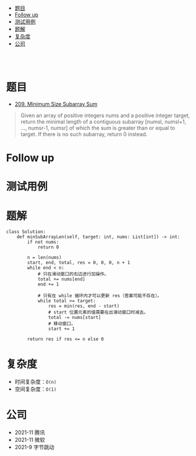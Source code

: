 - [题目](#题目)
- [Follow up](#follow-up)
- [测试用例](#测试用例)
- [题解](#题解)
- [复杂度](#复杂度)
- [公司](#公司)

</br></br>

# 题目
- [209. Minimum Size Subarray Sum](https://leetcode.com/problems/minimum-size-subarray-sum/description/)
> Given an array of positive integers nums and a positive integer target, return the minimal length of a contiguous subarray [numsl, numsl+1, ..., numsr-1, numsr] of which the sum is greater than or equal to target. If there is no such subarray, return 0 instead.

# Follow up

# 测试用例

# 题解
```
class Solution:
    def minSubArrayLen(self, target: int, nums: List[int]) -> int:
        if not nums:
            return 0

        n = len(nums)
        start, end, total, res = 0, 0, 0, n + 1
        while end < n:
            # 只在滑动窗口的右边进行加操作。
            total += nums[end]
            end += 1

            # 只有在 while 循环内才可以更新 res（答案可能不存在）。
            while total >= target:
                res = min(res, end - start)
                # start 位置元素的值需要在出滑动窗口时减去。
                total -= nums[start]
                # 移动窗口。
                start += 1

        return res if res <= n else 0
```

# 复杂度
- 时间复杂度：`O(n)`
- 空间复杂度：`O(1)`

# 公司
- 2021-11 腾讯
- 2021-11 微软
- 2021-9 字节跳动